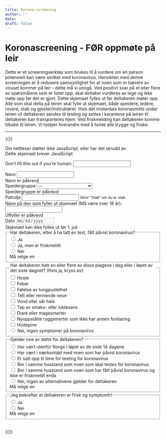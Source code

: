 ```yaml
---
title: Korona-screening
author: ''
date: 
draft: false
---
```

# Koronascreening - FØR oppmøte på leir
Dette er et screeningverktøy som brukes til å vurdere om en person potensielt kan være smittet med koronavirus. Hensikten med denne screeningen er å redusere sannsynlighet for at noen som er bærere av viruset kommer på leir - dette må vi unngå.
Ved positivt svar på et eller flere av spørsmålene som er listet opp, skal deltaker vurderes av lege og ikke møte opp før det er gjort.
Dette skjemaet fylles ut før deltakeren møter opp. Alle som skal delta på leiren skal fylle ut skjemaet, både speidere, ledere, rovere, stab og gjester/instruktører. Hvis det mistenkes koronasmitte under leiren vil deltakeren sendes til testing og settes i karantene på leiren til deltakeren kan transporteres hjem. Ved friskmelding kan deltakeren komme tilbake til leiren.
Vi hjelper hverandre med å holde alle trygge og friske. 

 ---

{{<rawhtml>}}
<noscript>
    <div class="alert alert-danger" role="alert">Din nettleser støtter ikke JavaScript, eller har det skrudd av. <br>Dette skjemaet krever JavaScript</div>
    <style> .jsonly { display: none } </style>
</noscript>
<form name="screening" method="POST" netlify-honeypot="bot-field" data-netlify="true" action="/side/screening-sendt" class="needs-validation" novalidate>
    <p class="hidden">
        <label>Don’t fill this out if you’re human: <input name="bot-field" /></label>
    </p>
    <div class="form-group">
        <label for="navn">Navn</label>
        <input type="text" class="form-control" name="navn" id="navn" required>
        <div class="invalid-feedback">
            Navn er påkrevd
        </div>
    </div>
    <div class="form-group">
        <label for="speidergruppe">Speidergruppe</label>
        <select class="form-control" id="speidergruppe" name="speidergruppe" required>
            <option hidden disabled selected value>---</option>
            <option>1. Batnfjord speidergruppe</option>
            <option>3. Fræna Aureosen</option>
            <option>Hustadvika Eide</option>
            <option>Moldespeiderne</option>
            <option>3. Rauma Isfjorden</option>
            <option>4. Rauma Innfjorden</option>
            <option>Annen</option>
        </select>
        <div class="invalid-feedback">
            Speidergruppe er påkrevd
        </div>
    </div>
    <div class="form-group">
        <label for="patrulje">Patrulje</label>
        <input type="text" class="form-control" name="patrulje" id="patrulje">
        <small id="patruljeHelp" class="form-text text-muted">Skriv "Stab" om du er stab.</small>
    </div>
    <div class="form-group">
        <label for="utfyller">Navn på den som fyller ut skjemaet (Må være over 18 år):</label>
        <input type="text" class="form-control" name="utfyller" id="utfyller" required>
        <div class="invalid-feedback">
            Utfyller er påkrevd
        </div>
    </div>
    <div class="form-group">
        <label for="dato">Dato</label>
        <input type="date" id="datePicker" class="form-control" name="dato" id="dato" disabled min="2021-07-01">
        <div class="invalid-feedback">
          Skjemaet kan ikke fylles ut før 1. juli
        </div>
    </div>
    <fieldset>
        <legend>Har deltakeren, etter å ha tatt en test, fått påvist koronavirus?</legend>
        <div class="form-check"><input class="form-check-input" type="radio" name="har-korona" id="har-korona-1" value="Ja" required><label class="form-check-label" for="har-korona-1"> Ja</label></div>
        <div class="form-check"><input class="form-check-input" type="radio" name="har-korona" id="har-korona-2" value="Ja, men er friskmeldt" required><label class="form-check-label" for="har-korona-2"> Ja, men er friskmeldt</label></div>
        <div class="form-check"><input class="form-check-input" type="radio" name="har-korona" id="har-korona-3" value="Nei" required><label class="form-check-label" for="har-korona-3"> Nei</label>
            <div class="invalid-feedback">
                Må velge en
            </div>
        </div>
    </fieldset>
     <fieldset>
        <legend>Har deltakeren hatt en eller flere av disse plagene i dag eller i løpet av det siste døgnet? (Hvis ja, kryss av):</legend>
        <div class="form-check"><label class="form-check-label"><input class="form-check-input" type="checkbox" name="symptomer[]" value="Hoste"> Hoste</label></div>
        <div class="form-check"><label class="form-check-label"><input class="form-check-input" type="checkbox" name="symptomer[]" value="Feber"> Feber</label></div>
        <div class="form-check"><label class="form-check-label"><input class="form-check-input" type="checkbox" name="symptomer[]" value="Følelse av tungpustethet"> Følelse av tungpustethet</label></div>
        <div class="form-check"><label class="form-check-label"><input class="form-check-input" type="checkbox" name="symptomer[]" value="Tett eller rennende nese"> Tett eller rennende nese</label></div>
        <div class="form-check"><label class="form-check-label"><input class="form-check-input" type="checkbox" name="symptomer[]" value="Vond eller sår hals"> Vond eller sår hals</label></div>
        <div class="form-check"><label class="form-check-label"><input class="form-check-input" type="checkbox" name="symptomer[]" value="Tap av smaks- eller luktesans"> Tap av smaks- eller luktesans</label></div>
        <div class="form-check"><label class="form-check-label"><input class="form-check-input" type="checkbox" name="symptomer[]" value="Diaré eller magesmerter"> Diaré eller magesmerter</label></div>
        <div class="form-check"><label class="form-check-label"><input class="form-check-input" type="checkbox" name="symptomer[]" value="Nyoppståtte ryggsmerter som ikke har annen forklaring"> Nyoppståtte ryggsmerter som ikke har annen forklaring</label></div>
        <div class="form-check"><label class="form-check-label"><input class="form-check-input" type="checkbox" name="symptomer[]" value="Hodepine"> Hodepine</label></div>
        <div class="form-check"><label class="form-check-label"><input class="form-check-input" type="radio" name="symptomer[]" value="Nei"> Nei, ingen symptomer på koronavirus</label></div>
    </fieldset>
    <fieldset>
        <legend>Gjelder noe av dette for deltakeren?</legend>
        <div class="form-check">
            <input class="form-check-input" type="radio" id="spredning-1" name="spredning" required value="Har vært utenfor Norge i løpet av de siste 14 dagene"> 
            <label class="form-check-label" for="spredning-1">Har vært utenfor Norge i løpet av de siste 14 dagene</label>
        </div>
        <div class="form-check">
            <input class="form-check-input" type="radio" id="spredning-2" name="spredning" required value="Har vært i nærkontakt med noen som har påvist koronavirus"> 
            <label class="form-check-label" for="spredning-2">Har vært i nærkontakt med noen som har påvist koronavirus</label>
        </div>
        <div class="form-check">
            <input class="form-check-input" type="radio" id="spredning-3" name="spredning" required value="Er satt opp til time for testing for koronavirus"> 
            <label class="form-check-label" for="spredning-3">Er satt opp til time for testing for koronavirus</label>
        </div>
        <div class="form-check">
            <input class="form-check-input" type="radio" id="spredning-4" name="spredning" required value="Bor i samme husstand som noen som skal testes for koronavirus"> 
            <label class="form-check-label" for="spredning-4">Bor i samme husstand som noen som skal testes for koronavirus</label>
        </div>
        <div class="form-check">
            <input class="form-check-input" type="radio" id="spredning-5" name="spredning" required value="Bor i samme husstand som noen som har fått påvist koronavirus og ikke er friskmeldt enda"> 
            <label class="form-check-label" for="spredning-5">Bor i samme husstand som noen som har fått påvist koronavirus og ikke er friskmeldt enda</label>
        </div>
        <div class="form-check">
            <input class="form-check-input" type="radio" id="spredning-6" name="spredning" required value="Nei"> 
            <label class="form-check-label" for="spredning-6">Nei, ingen av alternativene gjelder for deltakeren</label>
            <div class="invalid-feedback">Må velge en</div>
        </div>
    </fieldset>
    <fieldset>
        <legend>Jeg bekrefter at deltakeren er frisk og symptomfri</legend>
        <div class="form-check">
            <input class="form-check-input" type="radio" name="frisk" value="Ja" required id="frisk-1"> 
            <label class="form-check-label" for="frisk-1">Ja</label>
        </div>
        <div class="form-check">
            <input class="form-check-input" type="radio" name="frisk" value="Nei" required id="frisk-2"> 
            <label class="form-check-label" for="frisk-2">Nei</label>
            <div class="invalid-feedback">Må velge en</div>
        </div>
    </fieldset>
    <br>
    <div>
        <button type="submit" class="jsonly btn btn-primary">Send inn</button>
    </div>
</form>
<script>
    Date.prototype.toDateInputValue = (function() {
        var local = new Date(this);
        local.setMinutes(this.getMinutes() - this.getTimezoneOffset());
        return local.toJSON().slice(0,10);
    });
    let picker = document.getElementById('datePicker');
    picker.value = new Date().toDateInputValue();
    if(picker.value < picker.min){
        picker.classList.add("is-invalid");
    }
    (function() {
        'use strict';
        window.addEventListener('load', function() {
            // Fetch all the forms we want to apply custom Bootstrap validation styles to
            var forms = document.getElementsByClassName('needs-validation');
            // Loop over them and prevent submission
            var validation = Array.prototype.filter.call(forms, function(form) {
            form.addEventListener('submit', function(event) {
                if (form.checkValidity() === false) {
                event.preventDefault();
                event.stopPropagation();
                }else{
                    picker.disabled = false;
                }
                form.classList.add('was-validated');
            }, false);
            });
        }, false);
    })();
</script>

{{</rawhtml>}}

